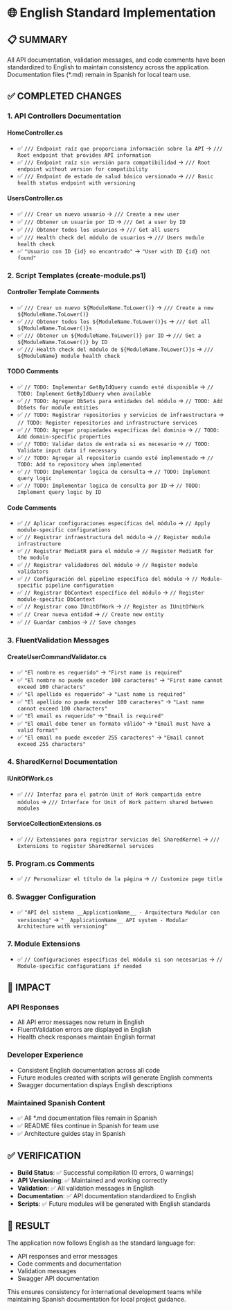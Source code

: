 # 🌐 English Standard Implementation

## 📋 **SUMMARY**

All API documentation, validation messages, and code comments have been standardized to English to maintain consistency across the application. Documentation files (*.md) remain in Spanish for local team use.

## ✅ **COMPLETED CHANGES**

### **1. API Controllers Documentation**

#### **HomeController.cs**
- ✅ `/// Endpoint raíz que proporciona información sobre la API` → `/// Root endpoint that provides API information`
- ✅ `/// Endpoint raíz sin versión para compatibilidad` → `/// Root endpoint without version for compatibility`
- ✅ `/// Endpoint de estado de salud básico versionado` → `/// Basic health status endpoint with versioning`

#### **UsersController.cs**
- ✅ `/// Crear un nuevo usuario` → `/// Create a new user`
- ✅ `/// Obtener un usuario por ID` → `/// Get a user by ID`
- ✅ `/// Obtener todos los usuarios` → `/// Get all users`
- ✅ `/// Health check del módulo de usuarios` → `/// Users module health check`
- ✅ `"Usuario con ID {id} no encontrado"` → `"User with ID {id} not found"`

### **2. Script Templates (create-module.ps1)**

#### **Controller Template Comments**
- ✅ `/// Crear un nuevo ${ModuleName.ToLower()}` → `/// Create a new ${ModuleName.ToLower()}`
- ✅ `/// Obtener todos los ${ModuleName.ToLower()}s` → `/// Get all ${ModuleName.ToLower()}s`
- ✅ `/// Obtener un ${ModuleName.ToLower()} por ID` → `/// Get a ${ModuleName.ToLower()} by ID`
- ✅ `/// Health check del módulo de ${ModuleName.ToLower()}s` → `/// ${ModuleName} module health check`

#### **TODO Comments**
- ✅ `// TODO: Implementar GetByIdQuery cuando esté disponible` → `// TODO: Implement GetByIdQuery when available`
- ✅ `// TODO: Agregar DbSets para entidades del módulo` → `// TODO: Add DbSets for module entities`
- ✅ `// TODO: Registrar repositorios y servicios de infraestructura` → `// TODO: Register repositories and infrastructure services`
- ✅ `// TODO: Agregar propiedades específicas del dominio` → `// TODO: Add domain-specific properties`
- ✅ `// TODO: Validar datos de entrada si es necesario` → `// TODO: Validate input data if necessary`
- ✅ `// TODO: Agregar al repositorio cuando esté implementado` → `// TODO: Add to repository when implemented`
- ✅ `// TODO: Implementar logica de consulta` → `// TODO: Implement query logic`
- ✅ `// TODO: Implementar logica de consulta por ID` → `// TODO: Implement query logic by ID`

#### **Code Comments**
- ✅ `// Aplicar configuraciones específicas del módulo` → `// Apply module-specific configurations`
- ✅ `// Registrar infraestructura del módulo` → `// Register module infrastructure`
- ✅ `// Registrar MediatR para el módulo` → `// Register MediatR for the module`
- ✅ `// Registrar validadores del módulo` → `// Register module validators`
- ✅ `// Configuración del pipeline específica del módulo` → `// Module-specific pipeline configuration`
- ✅ `// Registrar DbContext específico del módulo` → `// Register module-specific DbContext`
- ✅ `// Registrar como IUnitOfWork` → `// Register as IUnitOfWork`
- ✅ `// Crear nueva entidad` → `// Create new entity`
- ✅ `// Guardar cambios` → `// Save changes`

### **3. FluentValidation Messages**

#### **CreateUserCommandValidator.cs**
- ✅ `"El nombre es requerido"` → `"First name is required"`
- ✅ `"El nombre no puede exceder 100 caracteres"` → `"First name cannot exceed 100 characters"`
- ✅ `"El apellido es requerido"` → `"Last name is required"`
- ✅ `"El apellido no puede exceder 100 caracteres"` → `"Last name cannot exceed 100 characters"`
- ✅ `"El email es requerido"` → `"Email is required"`
- ✅ `"El email debe tener un formato válido"` → `"Email must have a valid format"`
- ✅ `"El email no puede exceder 255 caracteres"` → `"Email cannot exceed 255 characters"`

### **4. SharedKernel Documentation**

#### **IUnitOfWork.cs**
- ✅ `/// Interfaz para el patrón Unit of Work compartida entre módulos` → `/// Interface for Unit of Work pattern shared between modules`

#### **ServiceCollectionExtensions.cs**
- ✅ `/// Extensiones para registrar servicios del SharedKernel` → `/// Extensions to register SharedKernel services`

### **5. Program.cs Comments**
- ✅ `// Personalizar el título de la página` → `// Customize page title`

### **6. Swagger Configuration**
- ✅ `"API del sistema __ApplicationName__ - Arquitectura Modular con versioning"` → `"__ApplicationName__ API system - Modular Architecture with versioning"`

### **7. Module Extensions**
- ✅ `// Configuraciones específicas del módulo si son necesarias` → `// Module-specific configurations if needed`

## 🎯 **IMPACT**

### **API Responses**
- All API error messages now return in English
- FluentValidation errors are displayed in English
- Health check responses maintain English format

### **Developer Experience**
- Consistent English documentation across all code
- Future modules created with scripts will generate English comments
- Swagger documentation displays English descriptions

### **Maintained Spanish Content**
- ✅ All *.md documentation files remain in Spanish
- ✅ README files continue in Spanish for team use
- ✅ Architecture guides stay in Spanish

## ✅ **VERIFICATION**

- **Build Status**: ✅ Successful compilation (0 errors, 0 warnings)
- **API Versioning**: ✅ Maintained and working correctly
- **Validation**: ✅ All validation messages in English
- **Documentation**: ✅ API documentation standardized to English
- **Scripts**: ✅ Future modules will be generated with English standards

## 🚀 **RESULT**

The application now follows English as the standard language for:
- API responses and error messages
- Code comments and documentation
- Validation messages
- Swagger API documentation

This ensures consistency for international development teams while maintaining Spanish documentation for local project guidance.
